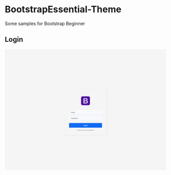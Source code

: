 # BootstrapEssential-Theme
 Some samples for Bootstrap Beginner

## Login

![Preview](https://raw.githubusercontent.com/1998code/BootstrapEssential-Theme/master/Preview.png)
